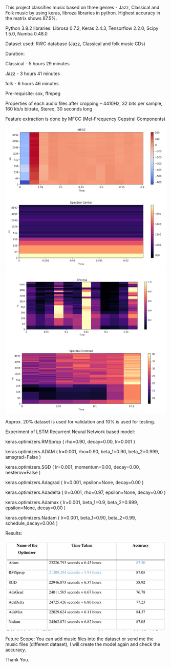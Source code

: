 This project classifies music based on three genres - Jazz, Classical and Folk music by using keras, libroza libraries in python. Highest accuracy in the matrix shows 87.5%. 


Python 3.8.2 libraries: Librosa 0.7.2, Keras 2.4.3, Tensorflow 2.2.0, Scipy 1.5.0, Numba 0.48.0 

Dataset used: RWC database (Jazz, Classical and folk music CDs)


Duration: 

Classical - 5 hours 29 minutes

Jazz - 3 hours 41 minutes

folk - 6 hours 46 minutes


Pre-requisite: sox, ffmpeg

Properties of each audio files after cropping – 4410Hz, 32 bits per sample, 160 kb/s bitrate,
Stereo, 30 seconds long


Feature extraction is done by MFCC (Mel-Frequency Cepstral Components)

![](images/01.png)
![](images/02.png)
![](images/03.png)
![](images/04.png)

Approx. 20% dataset is used for validation and 10% is used for testing.

Experiment of LSTM Recurrent Neural Network based model:

keras.optimizers.RMSprop ( rho=0.90, decay=0.00, lr=0.001 )

keras.optimizers.ADAM ( lr=0.001, rho=0.90, beta_1=0.90, beta_2=0.999, amsgrad=False )

keras.optimizers.SGD ( lr=0.001, momentum=0.00, decay=0.00, nesterov=False )

keras.optimizers.Adagrad ( lr=0.001, epsilon=None, decay=0.00 )

keras.optimizers.Adadelta ( lr=0.001, rho=0.97, epsilon=None, decay=0.00 )

keras.optimizers.Adamax ( lr=0.001, beta_1=0.9, beta_2=0.999, epsilon=None, decay=0.00 )

keras.optimizers.Nadam ( lr=0.001, beta_1=0.90, beta_2=0.99, schedule_decay=0.004 )

Results:

![](images/05.png)


Future Scope:
You can add music files into the dataset or 
send me the music files (different dataset), I will create the model again and check the accuracy.

Thank You.



